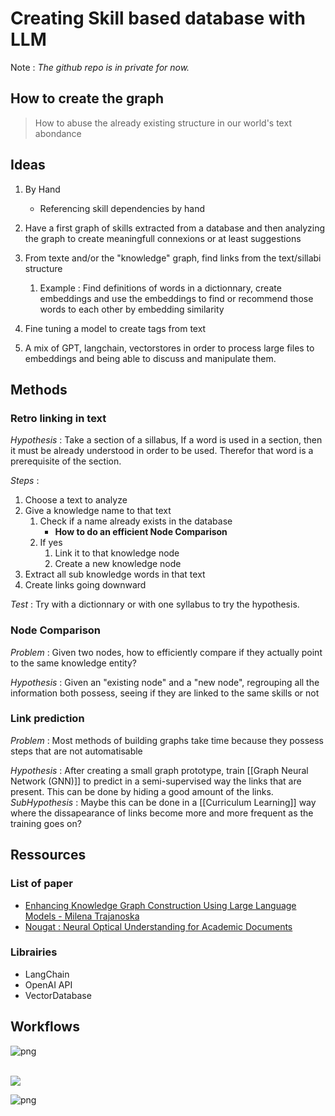 # Creating Skill based database with LLM

Note : *The github repo is in private for now.*

## How to create the graph

> How to abuse the already existing structure in our world's text abondance

## Ideas

1. By Hand
	- Referencing skill dependencies by hand

2. Have a first graph of skills extracted from a database and then analyzing the graph to create meaningfull connexions or at least suggestions

3. From texte and/or the "knowledge" graph, find links from the text/sillabi structure
	1. Example : Find definitions of words in a dictionnary, create embeddings and use the embeddings to find or recommend those words to each other by embedding similarity

4. Fine tuning a model to create tags from text
5. A mix of GPT, langchain, vectorstores in order to process large files to embeddings and being able to discuss and manipulate them.

## Methods

### Retro linking in text

*Hypothesis* : Take a section of a sillabus, If a word is used in a section, then it must be already understood in order to be used. Therefor that word is a prerequisite of the section.

*Steps* :

1. Choose a text to analyze
2. Give a knowledge name to that text
	1. Check if a name already exists in the database
		- **How to do an efficient Node Comparison**
	1. If yes
		1. Link it to that knowledge node
		2. Create a new knowledge node
4. Extract all sub knowledge words in that text
5. Create links going downward

*Test* : Try with a dictionnary or with one syllabus to try the hypothesis.

### Node Comparison

*Problem* : Given two nodes, how to efficiently compare if they actually point to the same knowledge entity?

*Hypothesis* : Given an "existing node" and a "new node", regrouping all the information both possess, seeing if they are linked to the same skills or not


### Link prediction

*Problem* : Most methods of building graphs take time because they possess steps that are not automatisable

*Hypothesis* : After creating a small graph prototype, train [[Graph Neural Network (GNN)]] to predict in a semi-supervised way the links that are present. This can be done by hiding a good amount of the links. 
	*SubHypothesis* : Maybe this can be done in a [[Curriculum Learning]] way where the dissapearance of links become more and more frequent as the training goes on?


## Ressources 

### List of paper

- [Enhancing Knowledge Graph Construction Using Large Language Models - Milena Trajanoska](https://arxiv.org/abs/2305.04676)
- [Nougat : Neural Optical Understanding for Academic Documents](https://facebookresearch.github.io/nougat/)

### Librairies

- LangChain
- OpenAI API
- VectorDatabase

## Workflows

![png](/api/articles/images/creating_skill_based_database_with_llm/Alexandria.png)

<br>

<img src="/api/articles/images/creating_skill_based_database_with_llm/Knowledge Graph Steps.svg"/>

![png](/api/articles/images/creating_skill_based_database_with_llm/Workflow.png)
